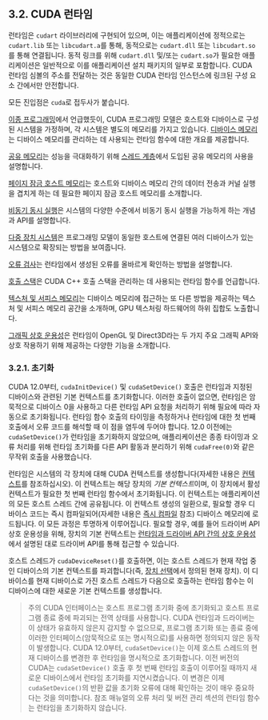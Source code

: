 ## 3.2. CUDA 런타임

런타임은 `cudart` 라이브러리에 구현되어 있으며, 이는 애플리케이션에 정적으로는 `cudart.lib` 또는 `libcudart.a`를 통해, 동적으로는 `cudart.dll` 또는 `libcudart.so`를 통해 연결됩니다. 동적 링크를 위해 `cudart.dll` 및/또는 `cudart.so`가 필요한 애플리케이션은 일반적으로 이를 애플리케이션 설치 패키지의 일부로 포함합니다. CUDA 런타임 심볼의 주소를 전달하는 것은 동일한 CUDA 런타임 인스턴스에 링크된 구성 요소 간에서만 안전합니다.

모든 진입점은 `cuda`로 접두사가 붙습니다.

[이종 프로그래밍](https://docs.nvidia.com/cuda/cuda-c-programming-guide/#heterogeneous-programming)에서 언급했듯이, CUDA 프로그래밍 모델은 호스트와 디바이스로 구성된 시스템을 가정하며, 각 시스템은 별도의 메모리를 가지고 있습니다. [디바이스 메모리](https://docs.nvidia.com/cuda/cuda-c-programming-guide/#device-memory)는 디바이스 메모리를 관리하는 데 사용되는 런타임 함수에 대한 개요를 제공합니다.

[공유 메모리](https://docs.nvidia.com/cuda/cuda-c-programming-guide/#shared-memory)는 성능을 극대화하기 위해 [스레드 계층](https://docs.nvidia.com/cuda/cuda-c-programming-guide/#thread-hierarchy)에서 도입된 공유 메모리의 사용을 설명합니다.

[페이지 잠금 호스트 메모리](https://docs.nvidia.com/cuda/cuda-c-programming-guide/#page-locked-host-memory)는 호스트와 디바이스 메모리 간의 데이터 전송과 커널 실행을 겹치게 하는 데 필요한 페이지 잠금 호스트 메모리를 소개합니다.

[비동기 동시 실행](https://docs.nvidia.com/cuda/cuda-c-programming-guide/#asynchronous-concurrent-execution)은 시스템의 다양한 수준에서 비동기 동시 실행을 가능하게 하는 개념과 API를 설명합니다.

[다중 장치 시스템](https://docs.nvidia.com/cuda/cuda-c-programming-guide/#multi-device-system)은 프로그래밍 모델이 동일한 호스트에 연결된 여러 디바이스가 있는 시스템으로 확장되는 방법을 보여줍니다.

[오류 검사](https://docs.nvidia.com/cuda/cuda-c-programming-guide/#error-checking)는 런타임에서 생성된 오류를 올바르게 확인하는 방법을 설명합니다.

[호출 스택](https://docs.nvidia.com/cuda/cuda-c-programming-guide/#call-stack)은 CUDA C++ 호출 스택을 관리하는 데 사용되는 런타임 함수를 언급합니다.

[텍스처 및 서피스 메모리](https://docs.nvidia.com/cuda/cuda-c-programming-guide/#texture-and-surface-memory)는 디바이스 메모리에 접근하는 또 다른 방법을 제공하는 텍스처 및 서피스 메모리 공간을 소개하며, GPU 텍스처링 하드웨어의 하위 집합도 노출합니다.

[그래픽 상호 운용성](https://docs.nvidia.com/cuda/cuda-c-programming-guide/#graphics-interoperability)은 런타임이 OpenGL 및 Direct3D라는 두 가지 주요 그래픽 API와 상호 작용하기 위해 제공하는 다양한 기능을 소개합니다.

### 3.2.1. 초기화

CUDA 12.0부터, `cudaInitDevice()` 및 `cudaSetDevice()` 호출은 런타임과 지정된 디바이스와 관련된 기본 컨텍스트를 초기화합니다. 이러한 호출이 없으면, 런타임은 암묵적으로 디바이스 0을 사용하고 다른 런타임 API 요청을 처리하기 위해 필요에 따라 자동으로 초기화됩니다. 런타임 함수 호출의 타이밍을 측정하거나 런타임에 대한 첫 번째 호출에서 오류 코드를 해석할 때 이 점을 염두에 두어야 합니다. 12.0 이전에는 `cudaSetDevice()`가 런타임을 초기화하지 않았으며, 애플리케이션은 종종 타이밍과 오류 처리를 위해 런타임 초기화를 다른 API 활동과 분리하기 위해 `cudaFree(0)`와 같은 무작위 호출을 사용했습니다.

런타임은 시스템의 각 장치에 대해 CUDA 컨텍스트를 생성합니다(자세한 내용은 [컨텍스트](https://docs.nvidia.com/cuda/cuda-c-programming-guide/#context)를 참조하십시오). 이 컨텍스트는 해당 장치의 *기본 컨텍스트*이며, 이 장치에서 활성 컨텍스트가 필요한 첫 번째 런타임 함수에서 초기화됩니다. 이 컨텍스트는 애플리케이션의 모든 호스트 스레드 간에 공유됩니다. 이 컨텍스트 생성의 일환으로, 필요할 경우 디바이스 코드는 즉시 컴파일되어(자세한 내용은 [즉시 컴파일](https://docs.nvidia.com/cuda/cuda-c-programming-guide/#just-in-time-compilation) 참조) 디바이스 메모리에 로드됩니다. 이 모든 과정은 투명하게 이루어집니다. 필요할 경우, 예를 들어 드라이버 API 상호 운용성을 위해, 장치의 기본 컨텍스트는 [런타임과 드라이버 API 간의 상호 운용성](https://docs.nvidia.com/cuda/cuda-c-programming-guide/#interoperability-between-runtime-and-driver-apis)에서 설명된 대로 드라이버 API를 통해 접근할 수 있습니다.

호스트 스레드가 `cudaDeviceReset()`를 호출하면, 이는 호스트 스레드가 현재 작업 중인 디바이스의 기본 컨텍스트를 파괴합니다(즉, [장치 선택](https://docs.nvidia.com/cuda/cuda-c-programming-guide/#device-selection)에서 정의된 현재 장치). 이 디바이스를 현재 디바이스로 가진 호스트 스레드가 다음으로 호출하는 런타임 함수는 이 디바이스에 대한 새로운 기본 컨텍스트를 생성합니다.

> 주의
> CUDA 인터페이스는 호스트 프로그램 초기화 중에 초기화되고 호스트 프로그램 종료 중에 파괴되는 전역 상태를 사용합니다. CUDA 런타임과 드라이버는 이 상태가 유효하지 않은지 감지할 수 없으므로, 프로그램 초기화 또는 종료 중에 이러한 인터페이스(암묵적으로 또는 명시적으로)를 사용하면 정의되지 않은 동작이 발생합니다.
> CUDA 12.0부터, `cudaSetDevice()`는 이제 호스트 스레드의 현재 디바이스를 변경한 후 런타임을 명시적으로 초기화합니다. 이전 버전의 CUDA는 `cudaSetDevice()` 호출 후 첫 번째 런타임 호출이 이루어질 때까지 새로운 디바이스에서 런타임 초기화를 지연시켰습니다. 이 변경은 이제 `cudaSetDevice()`의 반환 값을 초기화 오류에 대해 확인하는 것이 매우 중요하다는 것을 의미합니다.
> 참조 매뉴얼의 오류 처리 및 버전 관리 섹션의 런타임 함수는 런타임을 초기화하지 않습니다.